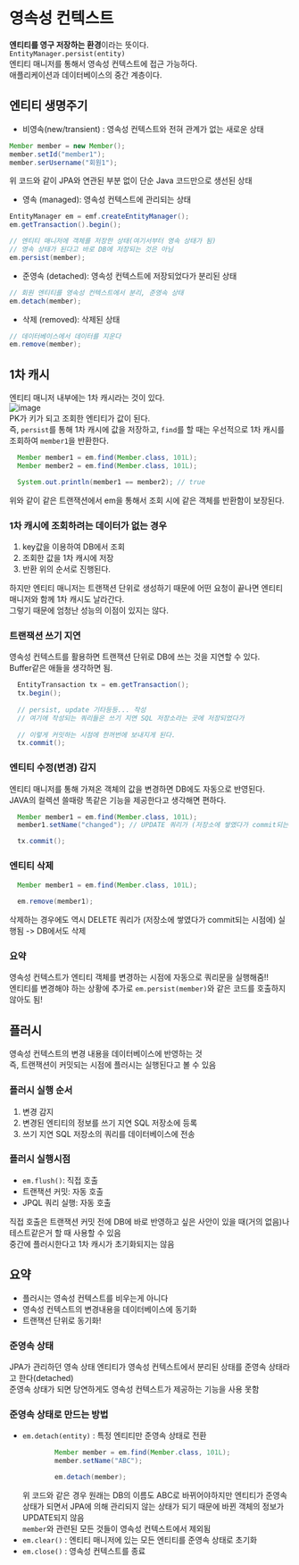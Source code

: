 # 영속성 컨텍스트
**엔티티를 영구 저장하는 환경**이라는 뜻이다.    
`EntityManager.persist(entity)`      
엔티티 매니저를 통해서 영속성 컨텍스트에 접근 가능하다.      
애플리케이션과 데이터베이스의 중간 계층이다.     

## 엔티티 생명주기
- 비영속(new/transient) : 영속성 컨텍스트와 전혀 관계가 없는 새로운 상태
````java
Member member = new Member();
member.setId("member1");
member.serUsername("회원1");
````
위 코드와 같이 JPA와 연관된 부분 없이 단순 Java 코드만으로 생선된 상태

- 영속 (managed): 영속성 컨텍스트에 관리되는 상태
````java
EntityManager em = emf.createEntityManager();
em.getTransaction().begin();

// 엔티티 매니저에 객체를 저장한 상태(여기서부터 영속 상태가 됨)
// 영속 상태가 된다고 바로 DB에 저장되는 것은 아님
em.persist(member);
````
- 준영속 (detached): 영속성 컨텍스트에 저장되었다가 분리된 상태
````java
// 회원 엔티티를 영속성 컨텍스트에서 분리, 준영속 상태
em.detach(member);
````
- 삭제 (removed): 삭제된 상태
````java
// 데이터베이스에서 데이터를 지운다
em.remove(member);
````

## 1차 캐시
엔티티 매니저 내부에는 1차 캐시라는 것이 있다.      
![image](https://user-images.githubusercontent.com/84266499/178654043-7b57206f-22d1-458e-9be0-d8bf01d743e8.png)     
PK가 키가 되고 조회한 엔티티가 값이 된다.     
즉, `persist`를 통해 1차 캐시에 값을 저장하고, `find`를 할 때는 우선적으로 1차 캐시를 조회하여 `member1`을 반환한다.    

````java
  Member member1 = em.find(Member.class, 101L);
  Member member2 = em.find(Member.class, 101L);

  System.out.println(member1 == member2); // true
````
위와 같이 같은 트랜잭션에서 em을 통해서 조회 시에 같은 객체를 반환함이 보장된다.    

### 1차 캐시에 조회하려는 데이터가 없는 경우     
1. key값을 이용하여 DB에서 조회
2. 조회한 값을 1차 캐시에 저장
3. 반환
위의 순서로 진행된다.    

하지만 엔티티 매니저는 트랜잭션 단위로 생성하기 때문에 어떤 요청이 끝나면 엔티티 매니저와 함께 1차 캐시도 날라간다.     
그렇기 때문에 엄청난 성능의 이점이 있지는 않다.       

### 트랜잭션 쓰기 지연           
영속성 컨텍스트를 활용하면 트랜잭션 단위로 DB에 쓰는 것을 지연할 수 있다.     
Buffer같은 애들을 생각하면 됨.     
````java
  EntityTransaction tx = em.getTransaction();
  tx.begin();
        
  // persist, update 기타등등... 작성
  // 여기에 작성되는 쿼리들은 쓰기 지연 SQL 저장소라는 곳에 저장되었다가
        
  // 이렇게 커밋하는 시점에 한꺼번에 보내지게 된다.
  tx.commit();
````

### 엔티티 수정(변경) 감지      
엔티티 매니저를 통해 가져온 객체의 값을 변경하면 DB에도 자동으로 반영된다.      
JAVA의 컬렉션 쓸때랑 똑같은 기능을 제공한다고 생각해면 편하다.      
````java
  Member member1 = em.find(Member.class, 101L);
  member1.setName("changed"); // UPDATE 쿼리가 (저장소에 쌓였다가 commit되는 시점에) 실행됨

  tx.commit();
````

### 엔티티 삭제
````java
  Member member1 = em.find(Member.class, 101L);
            
  em.remove(member1);
````
삭제하는 경우에도 역시 DELETE 쿼리가 (저장소에 쌓였다가 commit되는 시점에) 실행됨 -> DB에서도 삭제


### 요약
영속성 컨텍스트가 엔티티 객체를 변경하는 시점에 자동으로 쿼리문을 실행해줌!!      
엔티티를 변경해야 하는 상황에 추가로 `em.persist(member)`와 같은 코드를 호출하지 않아도 됨!

## 플러시
영속성 컨텍스트의 변경 내용을 데이터베이스에 반영하는 것     
즉, 트랜잭션이 커밋되는 시점에 플러시는 실행된다고 볼 수 있음      

### 플러시 실행 순서    
1. 변경 감지
2. 변경된 엔티티의 정보를 쓰기 지연 SQL 저장소에 등록
3. 쓰기 지연 SQL 저장소의 쿼리를 데이터베이스에 전송     

### 플러시 실행시점
- `em.flush()`: 직접 호출
- 트랜잭션 커밋: 자동 호출
- JPQL 쿼리 실행: 자동 호출

직접 호출은 트랜잭션 커밋 전에 DB에 바로 반영하고 싶은 사안이 있을 때(거의 없음)나 테스트같은거 할 때 사용할 수 있음     
중간에 플러시한다고 1차 캐시가 초기화되지는 않음     

## 요약
- 플러시는 영속성 컨텍스트를 비우는게 아니다
- 영속성 컨텍스트의 변경내용을 데이터베이스에 동기화
- 트랜잭션 단위로 동기화!     

### 준영속 상태
JPA가 관리하던 영속 상태 엔티티가 영속성 컨텍스트에서 분리된 상태를 준영속 상태라고 한다(detached)     
준영속 상태가 되면 당연하게도 영속성 컨텍스트가 제공하는 기능을 사용 못함      

### 준영속 상태로 만드는 방법
- `em.detach(entity)` : 특정 엔티티만 준영속 상태로 전환
    ````java
            Member member = em.find(Member.class, 101L);
            member.setName("ABC");

            em.detach(member);
    ````
    위 코드와 같은 경우 원래는 DB의 이름도 ABC로 바뀌어야하지만 엔티티가 준영속 상태가 되면서 JPA에 의해 관리되지 않는 상태가
    되기 때문에 바뀐 객체의 정보가 UPDATE되지 않음     
    `member`와 관련된 모든 것들이 영속성 컨텍스트에서 제외됨      
- `em.clear()` : 엔티티 매니저에 있는 모든 엔티티를 준영속 상태로 초기화
- `em.close()` : 영속성 컨텍스트를 종료







